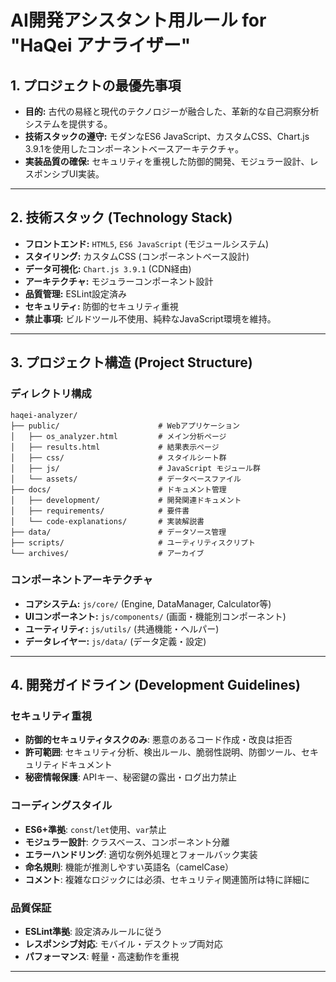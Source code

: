 # AI開発アシスタント用ルール for "HaQei アナライザー"

## 1. プロジェクトの最優先事項

- **目的:** 古代の易経と現代のテクノロジーが融合した、革新的な自己洞察分析システムを提供する。
- **技術スタックの遵守:** モダンなES6 JavaScript、カスタムCSS、Chart.js 3.9.1を使用したコンポーネントベースアーキテクチャ。
- **実装品質の確保:** セキュリティを重視した防御的開発、モジュラー設計、レスポンシブUI実装。

---

## 2. 技術スタック (Technology Stack)

- **フロントエンド:** `HTML5`, `ES6 JavaScript` (モジュールシステム)
- **スタイリング:** カスタムCSS (コンポーネントベース設計)
- **データ可視化:** `Chart.js 3.9.1` (CDN経由)
- **アーキテクチャ:** モジュラーコンポーネント設計
- **品質管理:** ESLint設定済み
- **セキュリティ:** 防御的セキュリティ重視
- **禁止事項:** ビルドツール不使用、純粋なJavaScript環境を維持。

---

## 3. プロジェクト構造 (Project Structure)

### ディレクトリ構成

```
haqei-analyzer/
├── public/                      # Webアプリケーション
│   ├── os_analyzer.html         # メイン分析ページ
│   ├── results.html             # 結果表示ページ
│   ├── css/                     # スタイルシート群
│   ├── js/                      # JavaScript モジュール群
│   └── assets/                  # データベースファイル
├── docs/                        # ドキュメント管理
│   ├── development/             # 開発関連ドキュメント
│   ├── requirements/            # 要件書
│   └── code-explanations/       # 実装解説書
├── data/                        # データソース管理
├── scripts/                     # ユーティリティスクリプト
└── archives/                    # アーカイブ
```

### コンポーネントアーキテクチャ

- **コアシステム:** `js/core/` (Engine, DataManager, Calculator等)
- **UIコンポーネント:** `js/components/` (画面・機能別コンポーネント)
- **ユーティリティ:** `js/utils/` (共通機能・ヘルパー)
- **データレイヤー:** `js/data/` (データ定義・設定)

---

## 4. 開発ガイドライン (Development Guidelines)

### セキュリティ重視
- **防御的セキュリティタスクのみ**: 悪意のあるコード作成・改良は拒否
- **許可範囲**: セキュリティ分析、検出ルール、脆弱性説明、防御ツール、セキュリティドキュメント
- **秘密情報保護**: APIキー、秘密鍵の露出・ログ出力禁止

### コーディングスタイル
- **ES6+準拠**: `const`/`let`使用、`var`禁止
- **モジュラー設計**: クラスベース、コンポーネント分離
- **エラーハンドリング**: 適切な例外処理とフォールバック実装
- **命名規則**: 機能が推測しやすい英語名（camelCase）
- **コメント**: 複雑なロジックには必須、セキュリティ関連箇所は特に詳細に

### 品質保証
- **ESLint準拠**: 設定済みルールに従う
- **レスポンシブ対応**: モバイル・デスクトップ両対応
- **パフォーマンス**: 軽量・高速動作を重視

---
